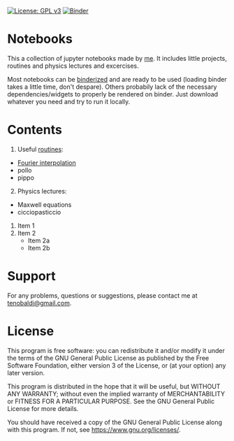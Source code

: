 [![License: GPL v3](https://img.shields.io/badge/License-GPLv3-blue.svg)](https://www.gnu.org/licenses/gpl-3.0)
[![Binder](https://mybinder.org/badge_logo.svg)](https://mybinder.org/)

# Notebooks

This a collection of jupyter notebooks made by [me](https://github.com/t3n0). It includes little projects, routines and physics lectures and excercises.

Most notebooks can be [binderized](https://mybinder.org/v2/gh/t3n0/notebooks/HEAD) and are ready to be used (loading binder takes a little time, don't despare).
Others probabily lack of the necessary dependencies/widgets to properly be rendered on binder. Just download whatever you need and try to run it locally.

# Contents

 1. Useful [routines](https://github.com/t3n0/notebooks/tree/main/routines):
   - [Fourier interpolation](https://github.com/t3n0/notebooks/blob/main/routines/Fourier%20Interpolation.ipynb)
   - pollo
   - pippo
 2. Physics lectures:
   - Maxwell equations
   - cicciopasticcio

1. Item 1
2. Item 2
    * Item 2a
    * Item 2b


# Support

For any problems, questions or suggestions, please contact me at tenobaldi@gmail.com.

# License

This program is free software: you can redistribute it and/or modify it under the terms of the GNU General Public License as published by the Free Software Foundation, either version 3 of the License, or (at your option) any later version.

This program is distributed in the hope that it will be useful, but WITHOUT ANY WARRANTY; without even the implied warranty of MERCHANTABILITY or FITNESS FOR A PARTICULAR PURPOSE. See the GNU General Public License for more details.

You should have received a copy of the GNU General Public License along with this program. If not, see https://www.gnu.org/licenses/.
